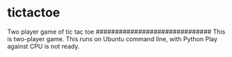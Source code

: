 # tictactoe
Two player game of tic tac toe
##############################
This is two-player game.
This runs on Ubuntu command line, with Python
Play against CPU is not ready.
